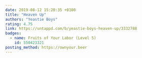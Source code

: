 ```yaml
---
date: 2019-08-12 15:20:35 +0100
title: "Heaven Up"
authors: "Yeastie Boys"
rating: 4.75
link: https://untappd.com/b/yeastie-boys-heaven-up/3332788
badges:
  - name: Fruits of Your Labor (Level 5)
    id: 550423321
posting_method: https://ownyour.beer
---
```

